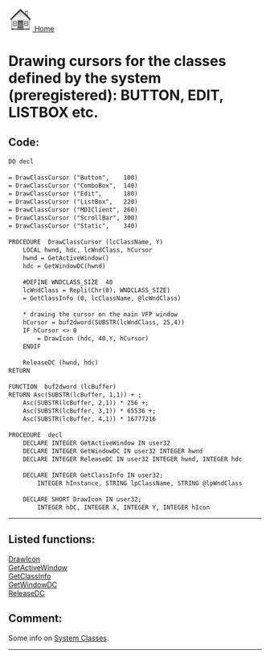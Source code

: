 [<img src="../images/home.png"> Home ](https://github.com/VFPX/Win32API)  

# Drawing cursors for the classes defined by the system (preregistered): BUTTON, EDIT, LISTBOX etc.

## Code:
```foxpro  
DO decl

= DrawClassCursor ("Button",    100)
= DrawClassCursor ("ComboBox",  140)
= DrawClassCursor ("Edit",      180)
= DrawClassCursor ("ListBox",   220)
= DrawClassCursor ("MDIClient", 260)
= DrawClassCursor ("ScrollBar", 300)
= DrawClassCursor ("Static",    340)

PROCEDURE  DrawClassCursor (lcClassName, Y)
	LOCAL hwnd, hdc, lcWndClass, hCursor
	hwnd = GetActiveWindow()
	hdc = GetWindowDC(hwnd)

	#DEFINE WNDCLASS_SIZE  40
	lcWndClass = Repli(Chr(0), WNDCLASS_SIZE)
	= GetClassInfo (0, lcClassName, @lcWndClass)

	* drawing the cursor on the main VFP window
	hCursor = buf2dword(SUBSTR(lcWndClass, 25,4))
	IF hCursor <> 0
		= DrawIcon (hdc, 40,Y, hCursor)
	ENDIF

	ReleaseDC (hwnd, hdc)
RETURN

FUNCTION  buf2dword (lcBuffer)
RETURN Asc(SUBSTR(lcBuffer, 1,1)) + ;
	Asc(SUBSTR(lcBuffer, 2,1)) * 256 +;
	Asc(SUBSTR(lcBuffer, 3,1)) * 65536 +;
	Asc(SUBSTR(lcBuffer, 4,1)) * 16777216

PROCEDURE  decl
	DECLARE INTEGER GetActiveWindow IN user32
	DECLARE INTEGER GetWindowDC IN user32 INTEGER hwnd
	DECLARE INTEGER ReleaseDC IN user32 INTEGER hwnd, INTEGER hdc

	DECLARE INTEGER GetClassInfo IN user32;
		INTEGER hInstance, STRING lpClassName, STRING @lpWndClass

	DECLARE SHORT DrawIcon IN user32;
		INTEGER hDC, INTEGER X, INTEGER Y, INTEGER hIcon  
```  
***  


## Listed functions:
[DrawIcon](../libraries/user32/DrawIcon.md)  
[GetActiveWindow](../libraries/user32/GetActiveWindow.md)  
[GetClassInfo](../libraries/user32/GetClassInfo.md)  
[GetWindowDC](../libraries/user32/GetWindowDC.md)  
[ReleaseDC](../libraries/user32/ReleaseDC.md)  

## Comment:
Some info on <A Href="http://msdn.microsoft.com/library/default.asp?url=/library/en-us/winui/winclass_4lv7.asp">System Classes</A>.  
  
***  

